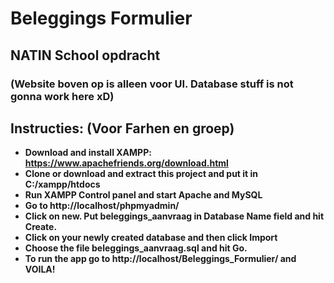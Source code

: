 # Beleggings Formulier
## NATIN School opdracht

### (Website boven op is alleen voor UI. Database stuff is not gonna work here xD)

## **Instructies:** (Voor Farhen en groep)
* **Download and install XAMPP: https://www.apachefriends.org/download.html** 
* **Clone or download and extract this project and put it in C:/xampp/htdocs**
* **Run XAMPP Control panel and start Apache and MySQL**
* **Go to http://localhost/phpmyadmin/**
* **Click on new. Put beleggings_aanvraag in Database Name field and hit Create.**
* **Click on your newly created database and then click Import**
* **Choose the file beleggings_aanvraag.sql and hit Go.**
* **To run the app go to http://localhost/Beleggings_Formulier/ and VOILA!**
